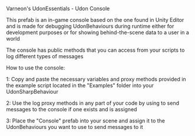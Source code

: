 Varneon's UdonEssentials - Udon Console

This prefab is an in-game console based on the one found in Unity Editor and is made for debugging UdonBehaviours during runtime either for development purposes or for showing behind-the-scene data to a user in a world

The console has public methods that you can access from your scripts to log different types of messages


How to use the console:

1: Copy and paste the necessary variables and proxy methods provided in the example script located in the "Examples" folder into your UdonSharpBehaviour

2: Use the log proxy methods in any part of your code by using to send messages to the console if one exists and is assigned

3: Place the "Console" prefab into your scene and assign it to the UdonBehaviours you want to use to send messages to it 